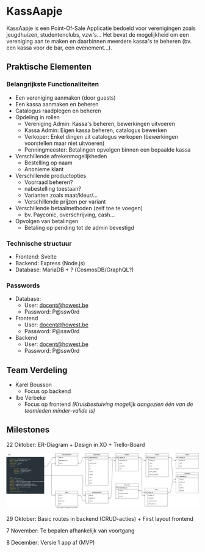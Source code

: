 # KassAapje

KassAapje is een Point-Of-Sale Applicatie bedoeld voor verenigingen zoals jeugdhuizen, studentenclubs, vzw's...
Het bevat de mogelijkheid om een vereniging aan te maken en daarbinnen meerdere kassa's te beheren (bv. een kassa voor de bar, een evenement...).

## Praktische Elementen
### Belangrijkste Functionaliteiten
* Een vereniging aanmaken (door guests)
* Een kassa aanmaken en beheren
* Catalogus raadplegen en beheren
* Opdeling in rollen
  * Vereniging Admin: Kassa's beheren, bewerkingen uitvoeren
  * Kassa Admin: Eigen kassa beheren, catalogus bewerken
  * Verkoper: Enkel dingen uit catalogus verkopen (bewerkingen voorstellen maar niet uitvoeren)
  * Penningmeester: Betalingen opvolgen binnen een bepaalde kassa
* Verschillende afrekenmogelijkheden
  * Bestelling op naam
  * Anonieme klant
* Verschillende productopties
  * Voorraad beheren?
  * nabestelling toestaan?
  * Varianten zoals maat/kleur/...
  * Verschillende prijzen per variant
* Verschillende betaalmethoden (zelf toe te voegen)
  * bv. Payconic, overschrijving, cash...
* Opvolgen van betalingen
  * Betaling op pending tot de admin bevestigd

### Technische structuur
* Frontend: Svelte
* Backend: Express (Node.js)
* Database: MariaDB + ? (CosmosDB/GraphQL?)
### Passwords
* Database: 
  * User: docent@howest.be
  * Password: P@ssw0rd
* Frontend
  * User: docent@howest.be
  * Password: P@ssw0rd
* Backend
  * User: docent@howest.be
  * Password: P@ssw0rd
## Team Verdeling
* Karel Bousson
  * Focus op backend 
* Ibe Verbeke
  * Focus op frontend 
*(Kruisbestuiving mogelijk aangezien één van de teamleden minder-valide is)*

## Milestones
22 Oktober: ER-Diagram + Design in XD + Trello-Board

![ER-diagram](https://github.com/BoussonKarel/KassAapje/blob/main/documentation/img/KassAapje.drawio.png)

29 Oktober: Basic routes in backend (CRUD-acties) + First layout frontend

7 November: Te bepalen afhankelijk van voortgang

8 December: Versie 1 app af (MVP)


